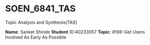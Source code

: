 # SOEN_6841_TAS
Topic Analysis and Synthesis(TAS)

**Name**: Sanket Shinde
**Student** ID:40233057
**Topic**: #106-Get Users Involved As Early As Possible
